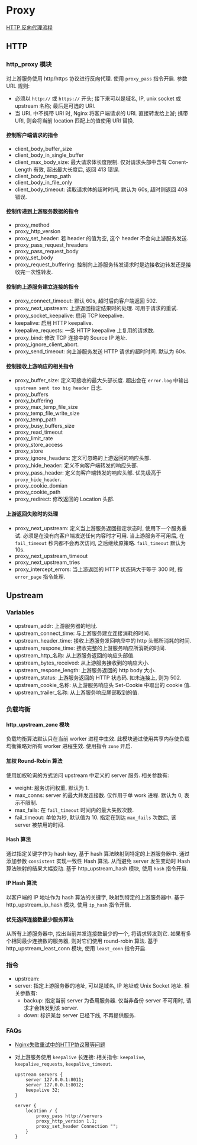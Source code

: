 # Proxy

[HTTP 反向代理流程](https://files-kyo.oss-cn-hongkong.aliyuncs.com/Fvvj3j83vwW4MTs87xHg2SEm9m6U.png)

## HTTP
### http_proxy 模块
对上游服务使用 http/https 协议进行反向代理.
使用 `proxy_pass` 指令开启.
参数 URL 规则:
* 必须以 `http://` 或 `https://` 开头; 接下来可以是域名, IP, unix socket 或 upstream 名称; 最后是可选的 URI.
* 当 URL 中不携带 URI 时, Nginx 将客户端请求的 URL 直接转发给上游; 携带 URI, 则会将当前 location 匹配上的值使用 URI 替换.


#### 控制客户端请求的指令
* client_body_buffer_size
* client_body_in_single_buffer
* client_max_body_size: 最大请求体长度限制. 仅对请求头部中含有 Conent-Length 有效, 超出最大长度后, 返回 413 错误.
* client_body_temp_path
* client_body_in_file_only
* client_body_timeout: 读取请求体的超时时间, 默认为 60s, 超时则返回 408 错误.


#### 控制传递到上游服务数据的指令
* proxy_method
* proxy_http_version
* proxy_set_header: 若 header 的值为空, 这个 header 不会向上游服务发送.
* proxy_pass_request_hreaders
* proxy_pass_request_body
* proxy_set_body
* proxy_request_buffering: 控制向上游服务转发请求时是边接收边转发还是接收完一次性转发.

#### 控制向上游服务建立连接的指令
* proxy_connect_timeout: 默认 60s, 超时后向客户端返回 502.
* proxy_next_upstream: 上游返回指定结果时的处理. 可用于请求的重试.
* proxy_socket_keepalive: 启用 TCP keepalive.
* keepalive: 启用 HTTP keepalive.
* keepalive_requests: 一条 HTTP keepalive 上复用的请求数.
* proxy_bind: 修改 TCP 连接中的 Source IP 地址.
* proxy_ignore_client_abort.
* proxy_send_timeout: 向上游服务发送 HTTP 请求的超时时间. 默认为 60s.

#### 控制接收上游响应的相关指令
* proxy_buffer_size: 定义可接收的最大头部长度. 超出会在 `error.log` 中输出 `upstream sent too big header` 日志.
* proxy_buffers
* proxy_buffering
* proxy_max_temp_file_size
* proxy_temp_file_write_size
* proxy_temp_path
* proxy_busy_buffers_size
* proxy_read_timeout
* proxy_limit_rate
* proxy_store_access
* proxy_store
* proxy_ignore_headers: 定义可忽略的上游返回的响应头部.
* proxy_hide_header: 定义不向客户端转发的响应头部.
* proxy_pass_header: 定义向客户端转发的响应头部. 优先级高于 `proxy_hide_header`.
* proxy_cookie_domian
* proxy_cookie_path
* proxy_redirect: 修改返回的 Location 头部.

#### 上游返回失败时的处理
* proxy_next_upstream: 定义当上游服务返回指定状态时, 使用下一个服务重试. 必须是在没有向客户端发送任何内容时才可用. 当上游服务不可用后, 在 `fail_timeout` 秒内都不会再次访问, 之后继续原策略. `fail_timeout` 默认为 10s.
* proxy_next_upstream_timeout
* proxy_next_upstream_tries
* proxy_intercept_errors: 当上游返回的 HTTP 状态码大于等于 300 时, 按 `error_page` 指令处理.

## Upstream
### Variables
 * upstream_addr: 上游服务器的地址.
 * upstream_connect_time: 与上游服务建立连接消耗的时间.
 * upstream_header_time: 接收上游服务发回响应中的 http 头部所消耗的时间.
 * upstream_respone_time: 接收完整的上游服务响应所消耗的时间.
 * upstream_http_名称: 从上游服务返回的响应头部值.
 * upstream_bytes_received: 从上游服务接收到的响应大小.
 * upstream_respone_length: 上游服务返回的 http body 大小.
 * upstream_status: 上游服务返回的 HTTP 状态码. 如未连接上, 则为 502.
 * upstream_cookie_名称: 从上游服务响应头 Set-Cookie 中取出的 cookie 值.
 * upstream_trailer_名称: 从上游服务响应尾部取到的值.

### 负载均衡



#### http_upstream_zone 模块
负载均衡算法默认只在当前 worker 进程中生效. 此模块通过使用共享内存使负载均衡策略对所有 worker 进程生效.
使用指令 `zone` 开启.


#### 加权 Round-Robin 算法
使用加权轮询的方式访问 upstream 中定义的 server 服务.
相关参数有:
* weight: 服务访问权重, 默认为 1.
* max_conns: server 的最大并发连接数. 仅作用于单 work 进程. 默认为 0, 表示不限制.
* max_fails: 在 `fail_timeout` 时间内的最大失败次数.
* fail_timeout: 单位为秒, 默认值为 10. 指定在到达 `max_fails` 次数后, 该 server 被禁用的时间.


#### Hash 算法
通过指定关键字作为 hash key, 基于 hash 算法映射到特定的上游服务器中.
通过添加参数 `consistent` 实现一致性 Hash 算法. 从而避免 server 发生变动时 Hash 算法映射的结果大幅变动.
基于 http_upstream_hash 模块, 使用 `hash` 指令开启.

#### IP Hash 算法
以客户端的 IP 地址作为 hash 算法的关键字, 映射到特定的上游服务器中.
基于 http_upstream_ip_hash 模块, 使用 `ip_hash` 指令开启.

#### 优先选择连接数最少服务算法
从所有上游服务器中, 找出当前并发连接数最少的一个, 将请求转发到它. 如果有多个相同最少连接数的服务器, 则对它们使用 round-robin 算法.
基于 http_upstream_least_conn 模块, 使用 `least_conn` 指令开启.

### 指令

* upstream: 
* server: 指定上游服务器的地址, 可以是域名, IP 地址或 Unix Socket 地址. 相关参数有:
    * backup: 指定当前 server 为备用服务器. 仅当非备份 server 不可用时, 请求才会转发到该 server.
    * down: 标识某台 server 已经下线, 不再提供服务.

    
### FAQs
* [Nginx失败重试中的HTTP协议幂等问题](https://xxgblog.com/2019/04/19/nginx-non-idempotent/)
* 对上游服务使用 `keepalive` 长连接:
    相关指令: `keepalive`, `keepalive_requests`, `keepalive_timeout`.
    
    ```nginx
    upstream servers {
        server 127.0.0.1:8011;
        server 127.0.0.1:8012;
        keepalive 32;
    }
    
    server {
        location / {
            proxy_pass http://servers
            proxy_http_version 1.1;
            proxy_set_header Connection "";
        }
    }
    
    ```